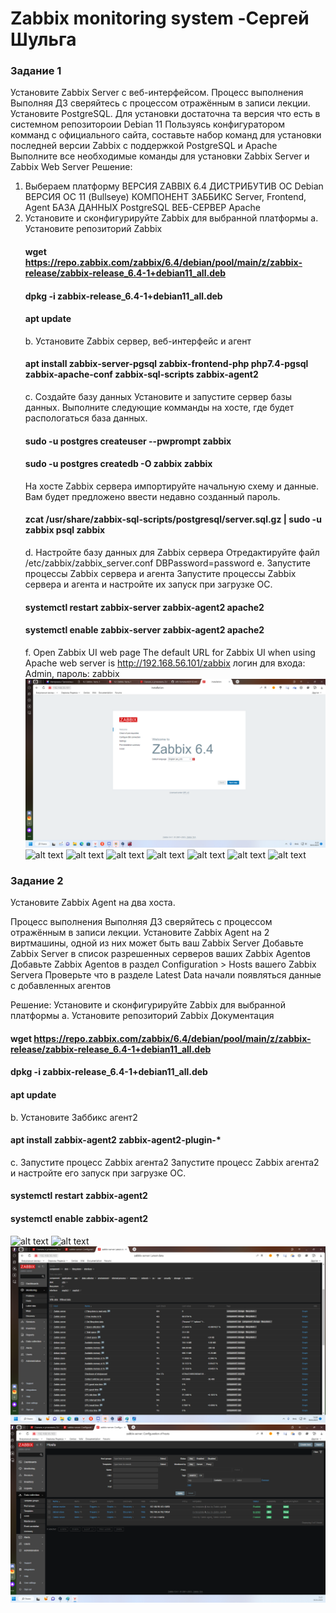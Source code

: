 # Zabbix monitoring system -Сергей Шульга
### Задание 1
Установите Zabbix Server с веб-интерфейсом.
Процесс выполнения
Выполняя ДЗ сверяйтесь с процессом отражённым в записи лекции.
Установите PostgreSQL. Для установки достаточна та версия что есть в системном репозитороии Debian 11
Пользуясь конфигуратором комманд с официального сайта, составьте набор команд для установки последней версии Zabbix с поддержкой PostgreSQL и Apache
Выполните все необходимые команды для установки Zabbix Server и Zabbix Web Server
Решение:
1. Выбераем платформу
   ВЕРСИЯ ZABBIX 6.4
   ДИСТРИБУТИВ ОС Debian
   ВЕРСИЯ ОС 11 (Bullseye)
   КОМПОНЕНТ ЗАББИКС Server, Frontend, Agent
   БАЗА ДАННЫХ PostgreSQL
   ВЕБ-СЕРВЕР Apache
2. Установите и сконфигурируйте Zabbix для выбранной платформы
   a. Установите репозиторий Zabbix
   #### wget https://repo.zabbix.com/zabbix/6.4/debian/pool/main/z/zabbix-release/zabbix-release_6.4-1+debian11_all.deb
   #### dpkg -i zabbix-release_6.4-1+debian11_all.deb
   #### apt update
   b. Установите Zabbix сервер, веб-интерфейс и агент
   #### apt install zabbix-server-pgsql zabbix-frontend-php php7.4-pgsql zabbix-apache-conf zabbix-sql-scripts zabbix-agent2
   c. Создайте базу данных
   Установите и запустите сервер базы данных.
   Выполните следующие комманды на хосте, где будет распологаться база данных.
   #### sudo -u postgres createuser --pwprompt zabbix
   #### sudo -u postgres createdb -O zabbix zabbix
   На хосте Zabbix сервера импортируйте начальную схему и данные. Вам будет предложено ввести недавно созданный пароль.
   #### zcat /usr/share/zabbix-sql-scripts/postgresql/server.sql.gz | sudo -u zabbix psql zabbix
   d. Настройте базу данных для Zabbix сервера
   Отредактируйте файл /etc/zabbix/zabbix_server.conf
   DBPassword=password
   e. Запустите процессы Zabbix сервера и агента
   Запустите процессы Zabbix сервера и агента и настройте их запуск при загрузке ОС.
   #### systemctl restart zabbix-server zabbix-agent2 apache2
   #### systemctl enable zabbix-server zabbix-agent2 apache2
   f. Open Zabbix UI web page
   The default URL for Zabbix UI when using Apache web server is http://192.168.56.101/zabbix
   логин для входа: Admin, пароль: zabbix 
![alt text](https://github.com/SergeiShulga/Zabbix-monitoring-system/blob/main/img/001_1_11zon.png)
![alt text](https://github.com/SergeiShulga/Zabbix-monitoring-system/blob/main/img/001_2_11zon.png)
![alt text](https://github.com/SergeiShulga/Zabbix-monitoring-system/blob/main/img/001_3_11zon.png)
![alt text](https://github.com/SergeiShulga/Zabbix-monitoring-system/blob/main/img/001_4_11zon.png)
![alt text](https://github.com/SergeiShulga/Zabbix-monitoring-system/blob/main/img/001_5_11zon.png)
![alt text](https://github.com/SergeiShulga/Zabbix-monitoring-system/blob/main/img/001_6_11zon.png)
![alt text](https://github.com/SergeiShulga/Zabbix-monitoring-system/blob/main/img/001_7_11zon.png)
![alt text](https://github.com/SergeiShulga/Zabbix-monitoring-system/blob/main/img/001_8_11zon.png)
### Задание 2
Установите Zabbix Agent на два хоста.

Процесс выполнения
Выполняя ДЗ сверяйтесь с процессом отражённым в записи лекции.
Установите Zabbix Agent на 2 виртмашины, одной из них может быть ваш Zabbix Server
Добавьте Zabbix Server в список разрешенных серверов ваших Zabbix Agentов
Добавьте Zabbix Agentов в раздел Configuration > Hosts вашего Zabbix Servera
Проверьте что в разделе Latest Data начали появляться данные с добавленных агентов

Решение:
Установите и сконфигурируйте Zabbix для выбранной платформы
a. Установите репозиторий Zabbix
Документация
#### wget https://repo.zabbix.com/zabbix/6.4/debian/pool/main/z/zabbix-release/zabbix-release_6.4-1+debian11_all.deb
#### dpkg -i zabbix-release_6.4-1+debian11_all.deb
#### apt update
b. Установите Заббикс aгент2
#### apt install zabbix-agent2 zabbix-agent2-plugin-*
c. Запустите процесс Zabbix агента2
Запустите процесс Zabbix агента2 и настройте его запуск при загрузке ОС.
#### systemctl restart zabbix-agent2
#### systemctl enable zabbix-agent2

![alt text](https://github.com/SergeiShulga/Zabbix-monitoring-system/blob/main/img/001_9_11zon.png)
![alt text](https://github.com/SergeiShulga/Zabbix-monitoring-system/blob/main/img/001_10_11zon.png)
![alt text](https://github.com/SergeiShulga/Zabbix-monitoring-system/blob/main/img/011_11_11zon.png)
![alt text](https://github.com/SergeiShulga/Zabbix-monitoring-system/blob/main/img/012_12_11zon.png)
